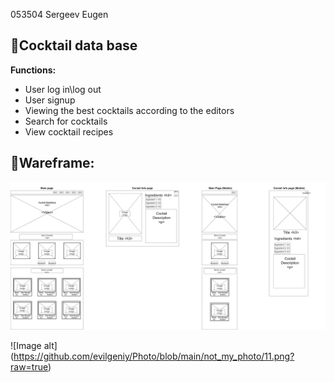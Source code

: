 053504 Sergeev Eugen
## 🔻**Cocktail data base**

**Functions:**
* User log in\log out
* User signup
* Viewing the best cocktails according to the editors
* Search for cocktails
* View cocktail recipes


## 🔻**Wareframe:**


![Image alt](https://github.com/evilgeniy/mdkursa4/blob/main/Wireframe.png)

![Image alt] (https://github.com/evilgeniy/Photo/blob/main/not_my_photo/11.png?raw=true)
